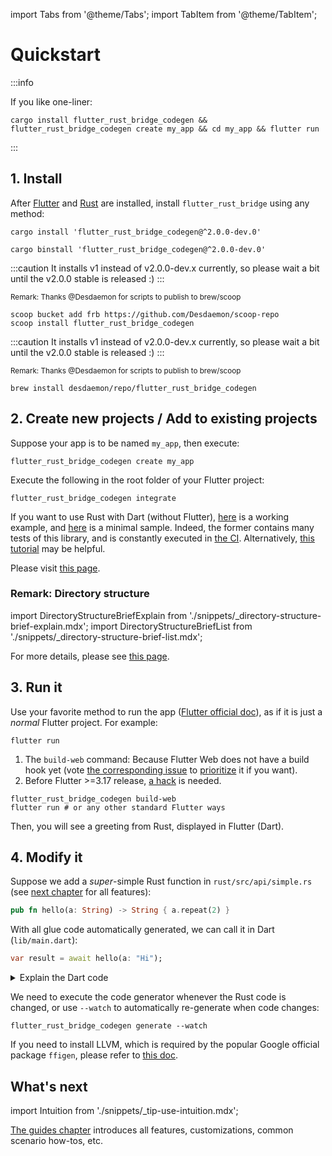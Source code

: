 import Tabs from '@theme/Tabs';
import TabItem from '@theme/TabItem';

# Quickstart

:::info

If you like one-liner:

```shell
cargo install flutter_rust_bridge_codegen && flutter_rust_bridge_codegen create my_app && cd my_app && flutter run
```

:::

## 1. Install

After [Flutter](https://docs.flutter.dev/get-started/install) and [Rust](https://www.rust-lang.org/tools/install) are installed,
install `flutter_rust_bridge` using any method:

<Tabs>

<TabItem value="Default">

```shell
cargo install 'flutter_rust_bridge_codegen@^2.0.0-dev.0'
```

</TabItem>

<TabItem value="Cargo-Binstall">

```shell
cargo binstall 'flutter_rust_bridge_codegen@^2.0.0-dev.0'
```

</TabItem>

<TabItem value="Scoop">

:::caution
It installs v1 instead of v2.0.0-dev.x currently, so please wait a bit until the v2.0.0 stable is released :)
:::

<small>Remark: Thanks @Desdaemon for scripts to publish to brew/scoop</small>

```shell
scoop bucket add frb https://github.com/Desdaemon/scoop-repo
scoop install flutter_rust_bridge_codegen
```

</TabItem>

<TabItem value="Homebrew">

:::caution
It installs v1 instead of v2.0.0-dev.x currently, so please wait a bit until the v2.0.0 stable is released :)
:::

<small>Remark: Thanks @Desdaemon for scripts to publish to brew/scoop</small>

```shell
brew install desdaemon/repo/flutter_rust_bridge_codegen
```

</TabItem>

</Tabs>

## 2. Create new projects / Add to existing projects

<Tabs>

<TabItem value="Create new">

Suppose your app is to be named `my_app`, then execute:

```shell
flutter_rust_bridge_codegen create my_app
```

</TabItem>

<TabItem value="Add to existing">

Execute the following in the root folder of your Flutter project:

```shell
flutter_rust_bridge_codegen integrate
```

</TabItem>

<TabItem value="Pure dart">

If you want to use Rust with Dart (without Flutter),
[here](https://github.com/fzyzcjy/flutter_rust_bridge/tree/master/frb_example/pure_dart)
is a working example, and
[here](https://github.com/fzyzcjy/flutter_rust_bridge/tree/master/frb_example/dart_minimal)
is a minimal sample.
Indeed, the former contains many tests of this library, and is constantly executed in 
[the CI](https://github.com/fzyzcjy/flutter_rust_bridge/blob/master/.github/workflows/ci.yaml).
Alternatively, [this tutorial](manual/miscellaneous/archived/tutorial-pure-dart) may be helpful.

</TabItem>

<TabItem value="More approaches">

Please visit [this page](manual/integrate/overview).

</TabItem>

</Tabs>

### Remark: Directory structure

import DirectoryStructureBriefExplain from './snippets/_directory-structure-brief-explain.mdx';
import DirectoryStructureBriefList from './snippets/_directory-structure-brief-list.mdx';

<DirectoryStructureBriefExplain/>

For more details, please see [this page](guides/miscellaneous/directory).

## 3. Run it

<Tabs>

<TabItem value="Default">

Use your favorite method to run the app ([Flutter official doc](https://docs.flutter.dev/get-started/test-drive)),
as if it is just a *normal* Flutter project.
For example:

```shell
flutter run
```

</TabItem>

<TabItem value="Web">

1. The `build-web` command: Because Flutter Web does not have a build hook yet
(vote [the corresponding issue](https://github.com/flutter/flutter/issues/138992) to 
[prioritize](https://github.com/flutter/flutter/wiki/Issue-hygiene#do-not-add-me-too-or-same-or-is-there-an-update-comments-to-bugs)
it if you want).
2. Before Flutter >=3.17 release, [a hack](manual/miscellaneous/web-cross-origin) is needed.

```shell
flutter_rust_bridge_codegen build-web
flutter run # or any other standard Flutter ways
```

</TabItem>

</Tabs>

Then, you will see a greeting from Rust, displayed in Flutter (Dart).

## 4. Modify it

Suppose we add a *super*-simple Rust function in `rust/src/api/simple.rs`
(see [next chapter](guides) for all features):

```rust
pub fn hello(a: String) -> String { a.repeat(2) }
```

With all glue code automatically generated, we can call it in Dart (`lib/main.dart`):

```dart
var result = await hello(a: "Hi");
```

<details>
<summary>Explain the Dart code</summary>

* The `await` is for asynchronous code, a very frequently used feature in Dart.
* To display the result on the screen, a bit of standard Flutter knowledge may be needed.
See the existing code for an example how a String can be shown.

</details>

We need to execute the code generator whenever the Rust code is changed,
or use `--watch` to automatically re-generate when code changes:

```shell
flutter_rust_bridge_codegen generate --watch
```

If you need to install LLVM,
which is required by the popular Google official package `ffigen`,
please refer to [this doc](manual/ffigen-troubleshooting).

## What's next

import Intuition from './snippets/_tip-use-intuition.mdx';

<Intuition/>

[The guides chapter](guides) introduces all features, customizations, common scenario how-tos, etc.

